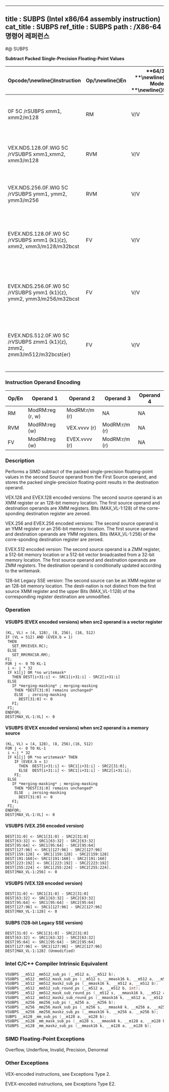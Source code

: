 ----------------------------
title : SUBPS (Intel x86/64 assembly instruction)
cat_title : SUBPS
ref_title : SUBPS
path : /X86-64 명령어 레퍼런스
----------------------------
#@ SUBPS

**Subtract Packed Single-Precision Floating-Point Values**

|**Opcode/**\newline{}**Instruction**|**Op/**\newline{}**En**|**64/32 **\newline{}**bit Mode **\newline{}**Support**|**CPUID **\newline{}**Feature **\newline{}**Flag**|**Description**|
|------------------------------------|-----------------------|------------------------------------------------------|--------------------------------------------------|---------------|
|0F 5C /rSUBPS xmm1, xmm2/m128|RM|V/V|SSE|Subtract packed single-precision floating-point values in xmm2/mem from xmm1 and store result in xmm1.|
|VEX.NDS.128.0F.WIG 5C /rVSUBPS xmm1,xmm2, xmm3/m128|RVM|V/V|AVX|Subtract packed single-precision floating-point values in xmm3/mem from xmm2 and stores result in xmm1.|
|VEX.NDS.256.0F.WIG 5C /rVSUBPS ymm1, ymm2, ymm3/m256|RVM|V/V|AVX|Subtract packed single-precision floating-point values in ymm3/mem from ymm2 and stores result in ymm1.|
|EVEX.NDS.128.0F.W0 5C /rVSUBPS xmm1 {k1}{z}, xmm2, xmm3/m128/m32bcst |FV|V/V|AVX512VLAVX512F|Subtract packed single-precision floating-point values from xmm3/m128/m32bcst to xmm2 and stores result in xmm1 with writemask k1.|
|EVEX.NDS.256.0F.W0 5C /rVSUBPS ymm1 {k1}{z}, ymm2, ymm3/m256/m32bcst|FV|V/V|AVX512VLAVX512F|Subtract packed single-precision floating-point values from ymm3/m256/m32bcst to ymm2 and stores result in ymm1 with writemask k1.|
|EVEX.NDS.512.0F.W0 5C /rVSUBPS zmm1 {k1}{z}, zmm2, zmm3/m512/m32bcst{er} |FV|V/V|AVX512F|Subtract packed single-precision floating-point values in zmm3/m512/m32bcst from zmm2 and stores result in zmm1 with writemask k1.|
### Instruction Operand Encoding


|Op/En|Operand 1|Operand 2|Operand 3|Operand 4|
|-----|---------|---------|---------|---------|
|RM|ModRM:reg (r, w)|ModRM:r/m (r)|NA|NA|
|RVM|ModRM:reg (w)|VEX.vvvv (r)|ModRM:r/m (r)|NA|
|FV|ModRM:reg (w)|EVEX.vvvv (r)|ModRM:r/m (r)|NA|
### Description


Performs a SIMD subtract of the packed single-precision floating-point values in the second Source operand from the First Source operand, and stores the packed single-precision floating-point results in the destination operand.

VEX.128 and EVEX.128 encoded versions: The second source operand is an XMM register or an 128-bit memory location. The first source operand and destination operands are XMM registers. Bits (MAX_VL-1:128) of the corre-sponding destination register are zeroed.

VEX.256 and EVEX.256 encoded versions: The second source operand is an YMM register or an 256-bit memory location. The first source operand and destination operands are YMM registers. Bits (MAX_VL-1:256) of the corre-sponding destination register are zeroed.

EVEX.512 encoded version: The second source operand is a ZMM register, a 512-bit memory location or a 512-bit vector broadcasted from a 32-bit memory location. The first source operand and destination operands are ZMM registers. The destination operand is conditionally updated according to the writemask.

128-bit Legacy SSE version: The second source can be an XMM register or an 128-bit memory location. The desti-nation is not distinct from the first source XMM register and the upper Bits (MAX_VL-1:128) of the corresponding register destination are unmodified.


### Operation
#### VSUBPS (EVEX encoded versions) when src2 operand is a vector register
```info-verb
(KL, VL) = (4, 128), (8, 256), (16, 512)
IF (VL = 512) AND (EVEX.b = 1) 
 THEN
   SET_RM(EVEX.RC);
 ELSE 
   SET_RM(MXCSR.RM);
FI;
FOR j  <- 0 TO KL-1
 i  <- j * 32
 IF k1[j] OR *no writemask*
   THEN DEST[i+31:i]  <- SRC1[i+31:i] - SRC2[i+31:i]
 ELSE 
   IF *merging-masking* ; merging-masking
    THEN *DEST[31:0] remains unchanged*
    ELSE  ; zeroing-masking
      DEST[31:0] <-  0
   FI;
 FI;
ENDFOR;
DEST[MAX_VL-1:VL]  <- 0
```
#### VSUBPS (EVEX encoded versions) when src2 operand is a memory source
```info-verb
(KL, VL) = (4, 128), (8, 256),(16, 512)
FOR j <-  0 TO KL-1
 i  <-j * 32
 IF k1[j] OR *no writemask* THEN
    IF (EVEX.b = 1)
      THEN  DEST[i+31:i]  <- SRC1[i+31:i] - SRC2[31:0];
      ELSE  DEST[i+31:i] <-  SRC1[i+31:i] - SRC2[i+31:i];
    FI;
 ELSE 
   IF *merging-masking* ; merging-masking
    THEN *DEST[31:0] remains unchanged*
    ELSE  ; zeroing-masking
      DEST[31:0]  <- 0
   FI;
 FI;
ENDFOR;
DEST[MAX_VL-1:VL]  <- 0
```
#### VSUBPS (VEX.256 encoded version)
```info-verb
DEST[31:0] <-  SRC1[31:0] - SRC2[31:0]
DEST[63:32]  <- SRC1[63:32] - SRC2[63:32]
DEST[95:64] <-  SRC1[95:64] - SRC2[95:64]
DEST[127:96]  <- SRC1[127:96] - SRC2[127:96]
DEST[159:128]  <- SRC1[159:128] - SRC2[159:128]
DEST[191:160] <- SRC1[191:160] - SRC2[191:160]
DEST[223:192]  <- SRC1[223:192] - SRC2[223:192]
DEST[255:224] <-  SRC1[255:224] - SRC2[255:224].
DEST[MAX_VL-1:256]  <- 0
```
#### VSUBPS (VEX.128 encoded version)
```info-verb
DEST[31:0] <-  SRC1[31:0] - SRC2[31:0]
DEST[63:32] <-  SRC1[63:32] - SRC2[63:32]
DEST[95:64]  <- SRC1[95:64] - SRC2[95:64]
DEST[127:96]  <- SRC1[127:96] - SRC2[127:96]
DEST[MAX_VL-1:128] <-  0
```
#### SUBPS (128-bit Legacy SSE version)
```info-verb
DEST[31:0] <-  SRC1[31:0] - SRC2[31:0]
DEST[63:32] <-  SRC1[63:32] - SRC2[63:32]
DEST[95:64]  <- SRC1[95:64] - SRC2[95:64]
DEST[127:96]  <- SRC1[127:96] - SRC2[127:96]
DEST[MAX_VL-1:128] (Unmodified)
```

### Intel C/C++ Compiler Intrinsic Equivalent

```cpp
VSUBPS __m512 _mm512_sub_ps (__m512 a, __m512 b);
VSUBPS __m512 _mm512_mask_sub_ps (__m512 s, __mmask16 k, __m512 a, __m512 b);
VSUBPS __m512 _mm512_maskz_sub_ps (__mmask16 k, __m512 a, __m512 b);
VSUBPS __m512 _mm512_sub_round_ps (__m512 a, __m512 b, int);
VSUBPS __m512 _mm512_mask_sub_round_ps (__m512 s, __mmask16 k, __m512 a, __m512 b, int);
VSUBPS __m512 _mm512_maskz_sub_round_ps (__mmask16 k, __m512 a, __m512 b, int);
VSUBPS __m256 _mm256_sub_ps (__m256 a, __m256 b);
VSUBPS __m256 _mm256_mask_sub_ps (__m256 s, __mmask8 k, __m256 a, __m256 b);
VSUBPS __m256 _mm256_maskz_sub_ps (__mmask16 k, __m256 a, __m256 b);
SUBPS __m128 _mm_sub_ps (__m128 a, __m128 b);
VSUBPS __m128 _mm_mask_sub_ps (__m128 s, __mmask8 k, __m128 a, __m128 b);
VSUBPS __m128 _mm_maskz_sub_ps (__mmask16 k, __m128 a, __m128 b);
```
### SIMD Floating-Point Exceptions


Overflow, Underflow, Invalid, Precision, Denormal

### Other Exceptions


VEX-encoded instructions, see Exceptions Type 2.

EVEX-encoded instructions, see Exceptions Type E2.

